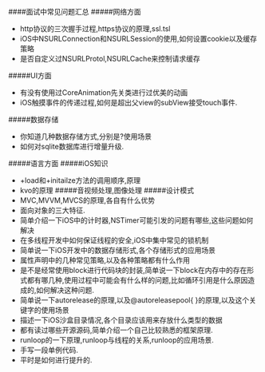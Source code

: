 ####面试中常见问题汇总
#####网络方面
 * http协议的三次握手过程,https协议的原理,ssl.tsl
 * iOS中NSURLConnection和NSURLSession的使用,如何设置cookie以及缓存策略
 * 是否自定义过NSURLProtol,NSURLCache来控制请求缓存
 
#####UI方面
 * 有没有使用过CoreAnimation先关类进行过优美的动画
 * iOS触摸事件的传递过程,如何是超出父view的subView接受touch事件.
 
#####数据存储
 * 你知道几种数据存储方式,分别是?使用场景
 * 如何对sqlite数据库进行增量升级.
 
#####语言方面
#####iOS知识
* +load和+initailze方法的调用顺序,原理
* kvo的原理
#####音视频处理,图像处理
#####设计模式
 * MVC,MVVM,MVCS的原理,各自有什么优势
* 面向对象的三大特征.
* 简单介绍一下iOS中的计时器,NSTimer可能引发的问题有哪些,这些问题如何解决
* 在多线程开发中如何保证线程的安全,iOS中集中常见的锁机制
* 简单说一下iOS开发中的数据存储形式,各个存储形式的应用场景
* 属性声明中的几种常见策略,以及各种策略都有什么作用
* 是不是经常使用block进行代码块的封装,简单说一下block在内存中的存在形式都有哪几种,使用过程中可能会有什么样的问题,比如循环引用是什么原因造成的,如何解决这种问题.
* 简单说一下autorelease的原理,以及@autoreleasepool{ }的原理,以及这个关键字的使用场景
* 描述一下iOS沙盒目录情况,各个目录应该用来存放什么类型的数据
* 都有读过哪些开源源码,简单介绍一个自己比较熟悉的框架原理.
* runloop的一下原理,runloop与线程的关系,runloop的应用场景.
* 手写一段单例代码.
* 平时是如何进行提升的.